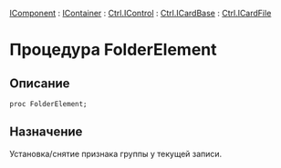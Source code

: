 ﻿---
Link: Com.Ctrl.ICardFile.@FolderElement
---

[IComponent](topic:Com.Custom.ComClasses.IComponent.Default) :
[IContainer](topic:Com.Custom.ComClasses.IContainer.Default) :
[Ctrl.IControl](topic:Com.Custom.ComClasses.Ctrl.IControl.Default) :
[Ctrl.ICardBase](topic:Com.Custom.ComClasses.Ctrl.ICardBase.Default) :
[Ctrl.ICardFile](Default)

# Процедура FolderElement

## Описание

    proc FolderElement;

## Назначение

Установка/снятие признака группы у текущей записи.
